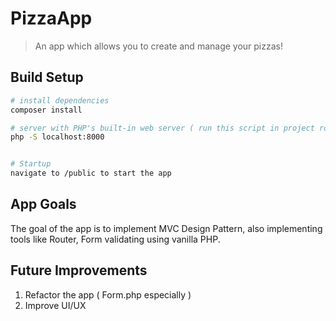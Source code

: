 # PizzaApp
> An app which allows you to create and manage your pizzas!


## Build Setup
``` bash
# install dependencies
composer install

# server with PHP's built-in web server ( run this script in project root ) 
php -S localhost:8000


# Startup
navigate to /public to start the app
```

## App Goals
The goal of the app is to implement MVC Design Pattern, also implementing tools like Router, Form validating using vanilla PHP.

## Future Improvements
1. Refactor the app ( Form.php especially ) 
2. Improve UI/UX
